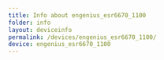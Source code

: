 ```yaml
---
title: Info about engenius_esr6670_1100
folder: info
layout: deviceinfo
permalink: /devices/engenius_esr6670_1100/
device: engenius_esr6670_1100
---
```

